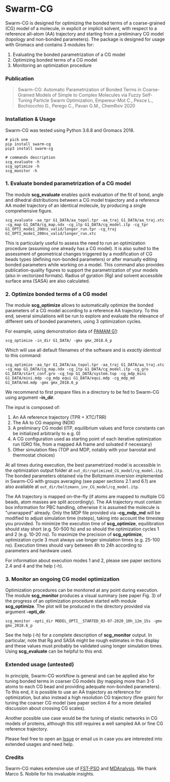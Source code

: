 # Swarm-CG

Swarm-CG is designed for optimizing the bonded terms of a coarse-grained (CG) model of a molecule, in explicit or implicit solvent, with respect to a reference all-atom (AA) trajectory and starting from a preliminary CG model (topology and non-bonded parameters). The package is designed for usage with Gromacs and contains 3 modules for:

1. Evaluating the bonded parametrization of a CG model
2. Optimizing bonded terms of a CG model
3. Monitoring an optimization procedure

### Publication

> Swarm-CG: Automatic Parametrization of Bonded Terms in Coarse-Grained Models of Simple to Complex Molecules via Fuzzy Self-Tuning Particle Swarm Optimization, Empereur-Mot C., Pesce L., Bochiocchio D., Perego C., Pavan G.M., ChemRxiv 2020

### Installation & Usage

Swarm-CG was tested using Python 3.6.8 and Gromacs 2018.

	# pick one
	pip install swarm-cg
	pip3 install swarm-cg

	# commands description
	scg_evaluate -h
	scg_optimize -h
	scg_monitor -h

### 1. Evaluate bonded parametrization of a CG model

The module __scg_evaluate__ enables quick evaluation of the fit of bond, angle and dihedral distributions between a CG model trajectory and a reference AA model trajectory of an identical molecule, by producing a single comprehensive figure.

	scg_evaluate -aa_tpr G1_DATA/aa_topol.tpr -aa_traj G1_DATA/aa_traj.xtc -cg_map G1_DATA/cg_map.ndx -cg_itp G1_DATA/cg_model.itp -cg_tpr G1_OPTI_mode1_200ns_valid/longer_run.tpr -cg_traj G1_OPTI_mode1_200ns_valid/longer_run.xtc

This is particularly useful to assess the need to run an optimization procedure (assuming one already has a CG model). It is also suited to the assessment of geometrical changes triggered by a modification of CG beads types (defining non-bonded parameters) or after manually editing bonded parameters while working on a model. This command also provides publication-quality figures to support the parametrization of your models (also in vectorized formats). Radius of gyration (Rg) and solvent accessible surface area (SASA) are also calculated. 

### 2. Optimize bonded terms of a CG model

The module __scg_optimize__ allows to automatically optimize the bonded parameters of a CG model according to a reference AA trajectory. To this end, several simulations will be run to explore and evaluate the relevance of different sets of bonded parameters, using 3 optimization cycles.

For example, using demonstration data of [PAMAM G1](https://github.com/GMPavanLab/Swarm-CG/tree/master/G1_DATA):

	scg_optimize -in_dir G1_DATA/ -gmx gmx_2018.6_p

Which will use all default filenames of the software and is *exactly identical* to this command:

	scg_optimize -aa_tpr G1_DATA/aa_topol.tpr -aa_traj G1_DATA/aa_traj.xtc -cg_map G1_DATA/cg_map.ndx -cg_itp G1_DATA/cg_model.itp -cg_gro G1_DATA/start_conf.gro -cg_top G1_DATA/system.top -cg_mdp_mini G1_DATA/mini.mdp -cg_mdp_equi G1_DATA/equi.mdp -cg_mdp_md G1_DATA/md.mdp -gmx gmx_2018.6_p

We recommend to first prepare files in a directory to be fed to Swarm-CG using argument __-in_dir__.

The input is composed of:

1. An AA reference trajectory (TPR + XTC/TRR)
2. The AA to CG mapping (NDX)
3. A preliminary CG model (ITP, equilibrium values and force constants can be initialized arbitrarily to e.g. 0)
4. A CG configuration used as starting point of each iterative optimization run (GRO file, from a mapped AA frame and solvated if necessary)
5. Other simulation files (TOP and MDP, notably with your barostat and thermostat choices)

At all times during execution, the best parametrized model is accessible in the optimization output folder at `out_dir/optimized_CG_model/cg_model.itp`. The bonded parameters obtained via the Boltzmann inversion implemented in Swarm-CG with groups averaging (see paper sections 2.1 and 6.1) are also available at `out_dir/boltzmann_inv_CG_model/cg_model.itp`.

The AA trajectory is mapped on-the-fly (if atoms are mapped to multiple CG beads, atom masses are split accordingly). The AA trajectory must contain box information for PBC handling, otherwise it is assumed the molecule is "unwrapped" already. Only the MDP file provided via __-cg_mdp_md__ will be modified to adjust simulation time (nsteps), taking into account the timestep you provided. To minimize the execution time of __scg_optimize__, equilibration should stay short (e.g. 50-500 fs) and so should the optimization cycles 1 and 2 (e.g. 10-20 ns). To maximize the precision of __scg_optimize__, optimization cycle 3 must always use longer simulation times (e.g. 25-100 ns). Execution times should vary between 4h to 24h according to parameters and hardware used.

For information about execution modes 1 and 2, please see paper sections 2.4 and 4 and the help (-h).

### 3. Monitor an ongoing CG model optimization

Optimization procedures can be monitored at any point during execution. The module __scg_monitor__ produces a visual summary (see paper Fig. 3) of the progress of an optimization procedure started with module __scg_optimize__. The plot will be produced in the directory provided via argument __-opti_dir__.

	scg_monitor -opti_dir MODEL_OPTI__STARTED_03-07-2020_10h_12m_15s -gmx gmx_2018.6_p

See the help (-h) for a complete description of __scg_monitor__ output. In particular, note that Rg and SASA might be rough estimates in this display and these values must probably be validated using longer simulation times. Using __scg_evaluate__ can be helpful to this end.

### Extended usage (untested)

In principle, Swarm-CG workflow is general and can be applied also for tuning bonded terms in coarser CG models (by mapping more than 3-5 atoms to each CG bead and providing adequate non-bonded parameters). To this end, it is possible to use an AA trajectory as reference for optimization, but also instead a high resolution CG trajectory (fine grain) for tuning the coarser CG model (see paper section 4 for a more detailed discussion about crossing CG scales).

Another possible use case would be the tuning of elastic networks in CG models of proteins, although this still requires a well sampled AA or fine CG reference trajectory.

Please feel free to open an [Issue](https://github.com/GMPavanLab/SwarmCG/issues) or email us in case you are interested into extended usages and need help.

### Credits

Swarm-CG makes extensive use of [FST-PSO](https://doi.org/10.1016/j.swevo.2017.09.001) and [MDAnalysis](https://doi.org/10.1002/jcc.21787). We thank Marco S. Nobile for his invaluable insights.






